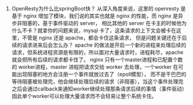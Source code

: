 1. OpenResty为什么比springBoot快？
从深入角度来说，这里的 openresty 是基于 nginx 增加了模块，我们说的其实也就是 nginx 的性能，而 nginx 是异步非阻塞的，基于事件驱动的 server，
相比其他的 server 在卡主的时候他为什么不卡？就拿你的问题来说，mysql 卡了，这条请求的上下文会被卡在这里，不管是 nginx 还是 apache，都会卡住这条请求，
但是问题关键还在于后续的请求进来后会怎么办？
apache 的做法是开启一个新的进程来处理后续的请求，但系统进程资源是有限的，所以面对大量请求时，进程耗尽，apache 就会把所有后续的请求都卡住了。
nginx 只有一个master进程和已配置个数的 worker进程，master 进程把请求交给 worker 去处理，一个worker 在可能出现阻塞的地方会注册一个事件就放过去了（epoll模型），
而不是干巴巴的等待阻塞被处理完，他会继续处理后续的请求（非阻塞），当这个事件处理完之后会通过callback来通知worker继续处理那条请求后续的事情（事件驱动）因此单个worker可以处理大量请求而不会轻易让整个系统卡住。

